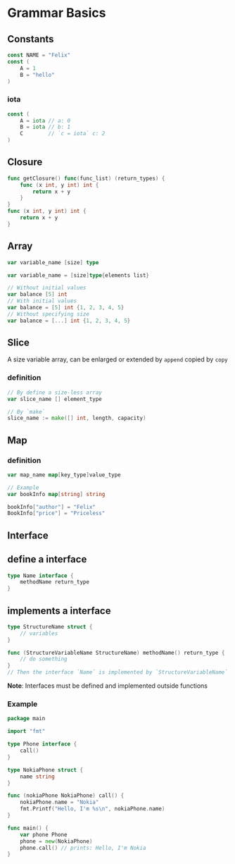 # Grammar Basics

## Constants

```go
const NAME = "Felix"
const (
    A = 1
    B = "hello"
)
```

### iota

```go
const (
    A = iota // a: 0
    B = iota // b: 1
    C        // `c = iota` c: 2
)
```

## Closure

```go
func getClosure() func(func_list) (return_types) {
    func (x int, y int) int {
        return x + y
    }
}
func (x int, y int) int {
    return x + y
}
```

## Array

```go
var variable_name [size] type

var variable_name = [size]type{elements list}

// Without initial values
var balance [5] int
// With initial values
var balance = [5] int {1, 2, 3, 4, 5}
// Without specifying size
var balance = [...] int {1, 2, 3, 4, 5}
```

## Slice

A size variable array, can be enlarged or extended by `append` copied by `copy`

### definition

```go
// By define a size-less array
var slice_name [] element_type

// By `make`
slice_name := make([] int, length, capacity)
```

## Map

### definition

```go
var map_name map[key_type]value_type

// Example
var bookInfo map[string] string

bookInfo["author"] = "Felix"
BookInfo["price"] = "Priceless"
```

## Interface

## define a interface

```go
type Name interface {
    methodName return_type
}
```

## implements a interface

```go
type StructureName struct {
    // variables
}

func (StructureVariableName StructureName) methodName() return_type {
    // do something
}
// Then the interface `Name` is implemented by `StructureVariableName`
```

**Note**: Interfaces must be defined and implemented outside functions

### Example

```go
package main

import "fmt"

type Phone interface {
	call()
}

type NokiaPhone struct {
	name string
}

func (nokiaPhone NokiaPhone) call() {
	nokiaPhone.name = "Nokia"
	fmt.Printf("Hello, I'm %s\n", nokiaPhone.name)
}

func main() {
	var phone Phone
	phone = new(NokiaPhone)
	phone.call() // prints: Hello, I'm Nokia
}
```
